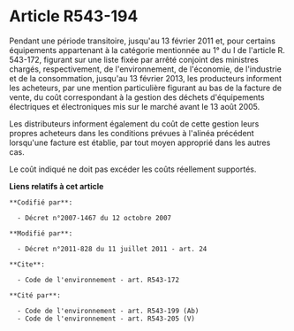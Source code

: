 # Article R543-194

Pendant une période transitoire, jusqu'au 13 février 2011 et, pour certains équipements appartenant à la catégorie mentionnée
au 1° du I de l'article R. 543-172, figurant sur une liste fixée par arrêté conjoint des ministres chargés, respectivement,
de l'environnement, de l'économie, de l'industrie et de la consommation, jusqu'au 13 février 2013, les producteurs informent
les acheteurs, par une mention particulière figurant au bas de la facture de vente, du coût correspondant à   la gestion des
déchets d'équipements électriques et électroniques mis sur le marché avant le 13 août 2005.

Les distributeurs informent également du coût de cette gestion leurs propres acheteurs dans les conditions prévues à l'alinéa
précédent lorsqu'une facture est établie, par tout moyen approprié dans les autres cas.

Le coût indiqué ne doit pas excéder les coûts réellement supportés.

**Liens relatifs à cet article**

	**Codifié par**:

	  - Décret n°2007-1467 du 12 octobre 2007

	**Modifié par**:

	  - Décret n°2011-828 du 11 juillet 2011 - art. 24

	**Cite**:

	  - Code de l'environnement - art. R543-172

	**Cité par**:

	  - Code de l'environnement - art. R543-199 (Ab)
	  - Code de l'environnement - art. R543-205 (V)
